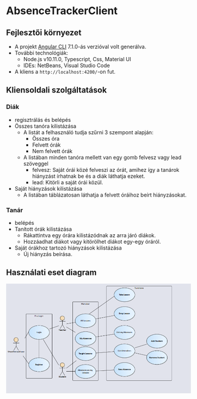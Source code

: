 # AbsenceTrackerClient

## Fejlesztői környezet

- A projekt [Angular CLI](https://github.com/angular/angular-cli) 7.1.0-ás verzióval volt generálva.
- További technológiák:
  - Node.js v10.11.0, Typescript, Css, Material UI
  - IDEs: NetBeans, Visual Studio Code
- A kliens a `http://localhost:4200/`-on fut.

## Kliensoldali szolgáltatások

### Diák
- regisztrálás és belépés
- Összes tanóra kilistázása
  - A listát a felhasználó tudja szűrni 3 szempont alapján:
    - Összes óra
    - Felvett órák
    - Nem felvett órák
  - A listában minden tanóra mellett van egy gomb felvesz vagy lead szöveggel
    - felvesz: Saját órái közé felveszi az órát, amihez így a tanárok hiányzást írhatnak be és a diák láthatja ezeket.
    - lead: Kitörli a saját órái közül.
- Saját hiányzások kilistázása
  - A listában táblázatosan láthatja a felvett óráihoz beírt hiányzásokat.
### Tanár
- belépés
- Tanított órák kilistázása
  - Rákattintva egy órára kilistázódnak az arra járó diákok.
  - Hozzáadhat diákot vagy kitörölhet diákot egy-egy óráról.
- Saját órákhoz tartozó hiányzások kilistázása
  - Új hiányzás beírása.
  
## Használati eset diagram

![alt text](https://github.com/tomlaczik/absence-tracker-client/blob/master/usecase.png)
